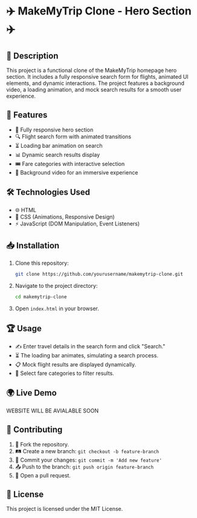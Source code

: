 # ✈️ MakeMyTrip Clone - Hero Section ✈️

## 📌 Description
This project is a functional clone of the MakeMyTrip homepage hero section. It includes a fully responsive search form for flights, animated UI elements, and dynamic interactions. The project features a background video, a loading animation, and mock search results for a smooth user experience.

## 🚀 Features
- 📱 Fully responsive hero section
- 🔍 Flight search form with animated transitions
- ⏳ Loading bar animation on search
- 📊 Dynamic search results display
- 🎟️ Fare categories with interactive selection
- 🎥 Background video for an immersive experience

## 🛠 Technologies Used
- 🌐 HTML
- 🎨 CSS (Animations, Responsive Design)
- ⚡ JavaScript (DOM Manipulation, Event Listeners)

## 📥 Installation
1. Clone this repository:
   ```sh
   git clone https://github.com/yourusername/makemytrip-clone.git
   ```
2. Navigate to the project directory:
   ```sh
   cd makemytrip-clone
   ```
3. Open `index.html` in your browser.

## 🏆 Usage
- ✍️ Enter travel details in the search form and click "Search."
- ⏳ The loading bar animates, simulating a search process.
- 📋 Mock flight results are displayed dynamically.
- 🎫 Select fare categories to filter results.

## 🌍 Live Demo
WEBSITE WILL BE AVIALABLE SOON

## 🤝 Contributing
1. 🍴 Fork the repository.
2. 🛤 Create a new branch: `git checkout -b feature-branch`
3. 💾 Commit your changes: `git commit -m 'Add new feature'`
4. 📤 Push to the branch: `git push origin feature-branch`
5. 🔄 Open a pull request.

## 📜 License
This project is licensed under the MIT License.